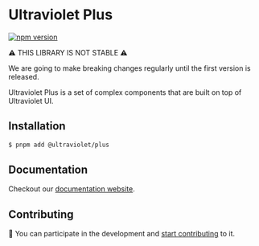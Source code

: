 # Ultraviolet Plus

[![npm version](https://badge.fury.io/js/%40ultraviolet%2Fplus.svg)](https://badge.fury.io/js/%40ultraviolet%2Fplus)

⚠️ THIS LIBRARY IS NOT STABLE ⚠️

We are going to make breaking changes regularly until the first version is released.

Ultraviolet Plus is a set of complex components that are built on top of Ultraviolet UI.

## Installation

```sh
$ pnpm add @ultraviolet/plus
```

## Documentation

Checkout our [documentation website](https://storybook.ultraviolet.scaleway.com/).

## Contributing

📝 You can participate in the development and [start contributing](/CONTRIBUTING.md) to it.
